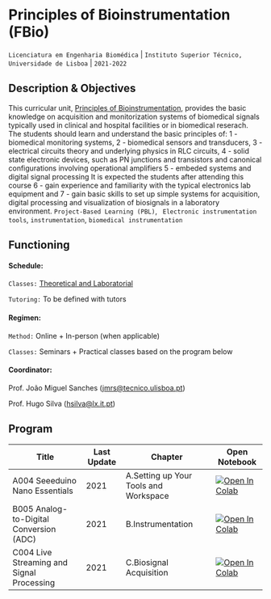 # Principles of Bioinstrumentation (FBio)
```Licenciatura em Engenharia Biomédica``` | ```Instituto Superior Técnico, Universidade de Lisboa``` | ```2021-2022```

## Description & Objectives

This curricular unit, [Principles of Bioinstrumentation](https://fenix.tecnico.ulisboa.pt/cursos/lebiom21/disciplina-curricular/845953938490061), provides the basic knowledge on acquisition and monitorization systems of biomedical signals typically used in clinical and hospital facilities or in biomedical reserach. The students should learn and understand the basic principles of: 1 - biomedical monitoring systems, 2 - biomedical sensors and transducers, 3 - electrical circuits theory and underlying physics in RLC circuits, 4 - solid state electronic devices, such as PN junctions and transistors and canonical configurations involving operational amplifiers 5 - embeded systems and digital signal processing It is expected the students after attending this course 6 - gain experience and familiarity with the typical electronics lab equipment and 7 - gain basic skills to set up simple systems for acquisition, digital processing and visualization of biosignals in a laboratory environment.
```Project-Based Learning (PBL)```, ``` Electronic instrumentation tools```, ```instrumentation```, ```biomedical instrumentation```


## Functioning

#### Schedule:

`Classes:` [Theoretical and Laboratorial](https://fenix.tecnico.ulisboa.pt/cursos/lebiom21/disciplina-curricular/845953938490061)

`Tutoring:` To be defined with tutors


#### Regimen:

`Method:` Online + In-person (when applicable)

`Classes:` Seminars + Practical classes based on the program below
 

#### Coordinator:
Prof. João Miguel Sanches ([jmrs@tecnico.ulisboa.pt](mailto:jmrs@tecnico.ulisboa.pt))

Prof. Hugo Silva  ([hsilva@lx.it.pt](mailto:hsilva@lx.it.pt))

## Program
Title | Last Update | Chapter | Open Notebook 
--- | ---| --- | ---
A004 Seeeduino Nano Essentials |  2021 | A.Setting up Your Tools and Workspace | [![Open In Colab](https://colab.research.google.com/assets/colab-badge.svg)](https://colab.research.google.com/github/scientisst/notebooks/blob/master/A.Setting%20up%20Your%20Tools%20and%20Workspace/A004%20Seeeduino%20Nano%20Essentials/A004%20Seeeduino%20Nano%20Essentials) 
B005 Analog-to-Digital Conversion (ADC) |  2021 | B.Instrumentation | [![Open In Colab](https://colab.research.google.com/assets/colab-badge.svg)](https://colab.research.google.com/github/scientisst/notebooks/blob/master/B.Instrumentation/B005%20Analog-to-Digital%20Conversion%20(ADC)/B005%20Analog-to-Digital%20Conversion%20(ADC)) 
C004 Live Streaming and Signal Processing |  2021 | C.Biosignal Acquisition | [![Open In Colab](https://colab.research.google.com/assets/colab-badge.svg)](https://colab.research.google.com/github/scientisst/notebooks/blob/master/C.Biosignal%20Acquisition/C004%20Live%20Streaming%20and%20Signal%20Processing/C004%20Live%20Streaming%20and%20Signal%20Processing) 

